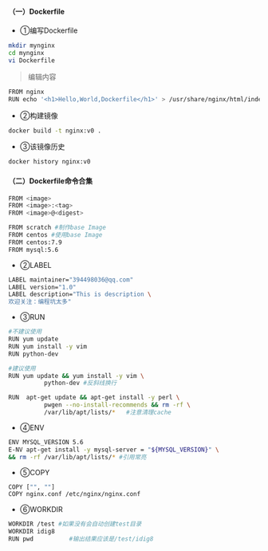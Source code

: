 

#### （一）Dockerfile


* ①编写Dockerfile

``` bash
mkdir mynginx
cd mynginx
vi Dockerfile
```

> 编辑内容

``` bash
FROM nginx
RUN echo '<h1>Hello,World,Dockerfile</h1>' > /usr/share/nginx/html/index.html
```

* ②构建镜像


``` bash
docker build -t nginx:v0 .
```


* ③该镜像历史



``` bash
docker history nginx:v0
```

#### （二）Dockerfile命令合集

``` bash
FROM <image>
FROM <image>:<tag>
FROM <image>@<digest>
```

``` bash
FROM scratch #制作base Image
FROM centos #使用base Image
FROM centos:7.9
FROM mysql:5.6
```

* ②LABEL


``` bash
LABEL maintainer="394498036@qq.com"
LABEL version="1.0"
LABEL description="This is description \
欢迎关注：编程坑太多"
```

* ③RUN

``` bash
#不建议使用
RUN yum update
RUN yum install -y vim
RUN python-dev

#建议使用
RUN yum update && yum install -y vim \
          python-dev #反斜线换行
```

``` bash
RUN  apt-get update && apt-get install -y perl \
          pwgen --no-install-recommends && rm -rf \
          /var/lib/apt/lists/*   #注意清理cache
```

* ④ENV


``` bash
ENV MYSQL_VERSION 5.6
E-NV apt-get install -y mysql-server = "${MYSQL_VERSION}" \
&& rm -rf /var/lib/apt/lists/* #引用常亮
```

* ⑤COPY

``` bash
COPY ["", ""]
COPY nginx.conf /etc/nginx/nginx.conf
```


* ⑥WORKDIR



``` bash
WORKDIR /test #如果没有会自动创建test目录
WORKDIR idig8
RUN pwd          #输出结果应该是/test/idig8
```


